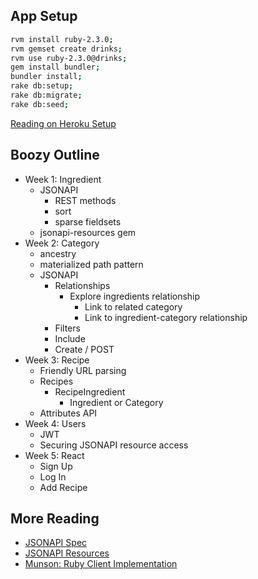 ## App Setup

```bash
rvm install ruby-2.3.0;
rvm gemset create drinks;
rvm use ruby-2.3.0@drinks;
gem install bundler;
bundler install;
rake db:setup;
rake db:migrate;
rake db:seed;
```

[Reading on Heroku Setup](https://devcenter.heroku.com/articles/getting-started-with-rails5)

## Boozy Outline

* Week 1: Ingredient
  * JSONAPI
    * REST methods
    * sort
    * sparse fieldsets
  * jsonapi-resources gem
* Week 2: Category
  * ancestry
  * materialized path pattern
  * JSONAPI
    * Relationships
      * Explore ingredients relationship
        * Link to related category
        * Link to ingredient-category relationship
    * Filters
    * Include
    * Create / POST
* Week 3: Recipe
  * Friendly URL parsing
  * Recipes
    * RecipeIngredient
      * Ingredient or Category
  * Attributes API
* Week 4: Users
  * JWT
  * Securing JSONAPI resource access
* Week 5: React
  * Sign Up
  * Log In
  * Add Recipe




## More Reading
* [JSONAPI Spec](http://jsonapi.org/format/)
* [JSONAPI Resources](https://github.com/cerebris/jsonapi-resources#resources)
* [Munson: Ruby Client Implementation](https://github.com/stacksocial/munson)
